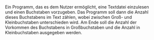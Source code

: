 Ein Programm, das es dem Nutzer ermöglicht, eine Textdatei einzulesen und einen Buchstaben vorzugeben. Das Programm soll dann die Anzahl dieses Buchstabens im Text zählen, wobei zwischen Groß- und Kleinbuchstaben unterschieden wird. Am Ende soll die Anzahl der Vorkommen des Buchstabens in Großbuchstaben und die Anzahl in Kleinbuchstaben ausgegeben werden.
